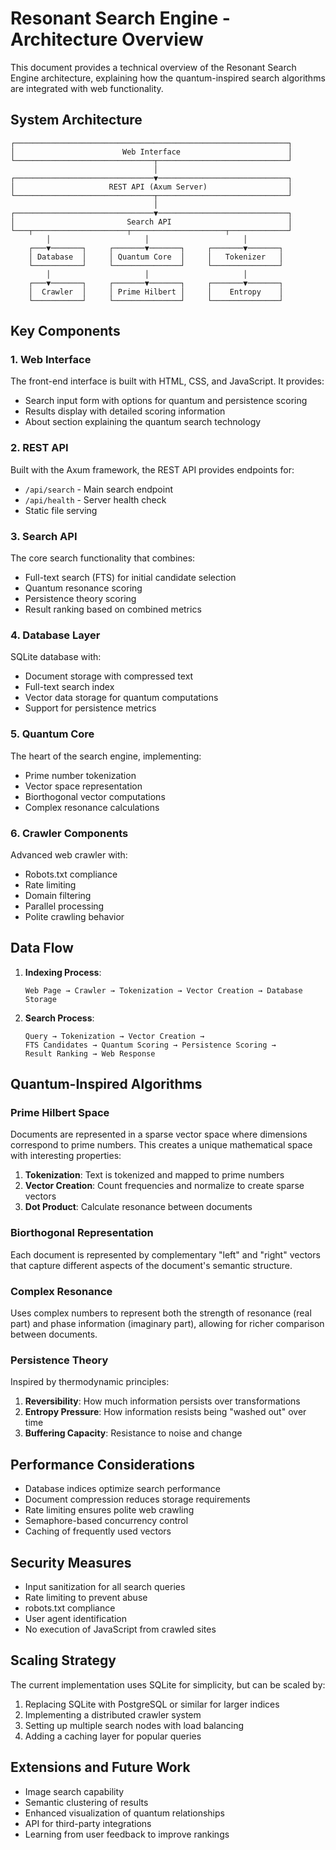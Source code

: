 # Resonant Search Engine - Architecture Overview

This document provides a technical overview of the Resonant Search Engine architecture, explaining how the quantum-inspired search algorithms are integrated with web functionality.

## System Architecture

```
┌─────────────────────────────────────────────────────────────┐
│                        Web Interface                        │
└───────────────────────────────┬─────────────────────────────┘
                                │
┌───────────────────────────────▼─────────────────────────────┐
│                     REST API (Axum Server)                  │
└───────────────────────────────┬─────────────────────────────┘
                                │
┌───────────────────────────────▼─────────────────────────────┐
│                         Search API                          │
└───┬─────────────────────┬─────────────────────┬─────────────┘
        │                     │                     │
    ┌───▼───────┐     ┌───────▼───────┐     ┌───────▼───────┐
    │ Database  │     │ Quantum Core  │     │   Tokenizer   │
    └───────────┘     └───────────────┘     └───────────────┘
        │                     │                     │
    ┌───▼───────┐     ┌───────▼───────┐     ┌───────▼───────┐
    │  Crawler  │     │ Prime Hilbert │     │    Entropy    │
    └───────────┘     └───────────────┘     └───────────────┘
```

## Key Components

### 1. Web Interface

The front-end interface is built with HTML, CSS, and JavaScript. It provides:
- Search input form with options for quantum and persistence scoring
- Results display with detailed scoring information
- About section explaining the quantum search technology

### 2. REST API

Built with the Axum framework, the REST API provides endpoints for:
- `/api/search` - Main search endpoint
- `/api/health` - Server health check
- Static file serving

### 3. Search API

The core search functionality that combines:
- Full-text search (FTS) for initial candidate selection
- Quantum resonance scoring
- Persistence theory scoring
- Result ranking based on combined metrics

### 4. Database Layer

SQLite database with:
- Document storage with compressed text
- Full-text search index
- Vector data storage for quantum computations
- Support for persistence metrics

### 5. Quantum Core

The heart of the search engine, implementing:
- Prime number tokenization
- Vector space representation
- Biorthogonal vector computations
- Complex resonance calculations

### 6. Crawler Components

Advanced web crawler with:
- Robots.txt compliance
- Rate limiting
- Domain filtering
- Parallel processing
- Polite crawling behavior

## Data Flow

1. **Indexing Process**:
   ```
   Web Page → Crawler → Tokenization → Vector Creation → Database Storage
   ```

2. **Search Process**:
   ```
   Query → Tokenization → Vector Creation → 
   FTS Candidates → Quantum Scoring → Persistence Scoring → 
   Result Ranking → Web Response
   ```

## Quantum-Inspired Algorithms

### Prime Hilbert Space

Documents are represented in a sparse vector space where dimensions correspond to prime numbers. This creates a unique mathematical space with interesting properties:

1. **Tokenization**: Text is tokenized and mapped to prime numbers
2. **Vector Creation**: Count frequencies and normalize to create sparse vectors
3. **Dot Product**: Calculate resonance between documents

### Biorthogonal Representation

Each document is represented by complementary "left" and "right" vectors that capture different aspects of the document's semantic structure.

### Complex Resonance

Uses complex numbers to represent both the strength of resonance (real part) and phase information (imaginary part), allowing for richer comparison between documents.

### Persistence Theory

Inspired by thermodynamic principles:

1. **Reversibility**: How much information persists over transformations
2. **Entropy Pressure**: How information resists being "washed out" over time
3. **Buffering Capacity**: Resistance to noise and change

## Performance Considerations

- Database indices optimize search performance
- Document compression reduces storage requirements
- Rate limiting ensures polite web crawling
- Semaphore-based concurrency control 
- Caching of frequently used vectors

## Security Measures

- Input sanitization for all search queries
- Rate limiting to prevent abuse
- robots.txt compliance
- User agent identification
- No execution of JavaScript from crawled sites

## Scaling Strategy

The current implementation uses SQLite for simplicity, but can be scaled by:

1. Replacing SQLite with PostgreSQL or similar for larger indices
2. Implementing a distributed crawler system
3. Setting up multiple search nodes with load balancing
4. Adding a caching layer for popular queries

## Extensions and Future Work

- Image search capability 
- Semantic clustering of results
- Enhanced visualization of quantum relationships
- API for third-party integrations
- Learning from user feedback to improve rankings